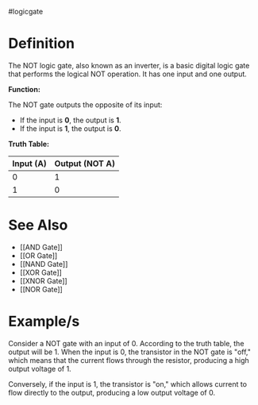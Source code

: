 #logicgate 
# Definition

The NOT logic gate, also known as an inverter, is a basic digital logic gate that performs the logical NOT operation. It has one input and one output.

**Function:**

The NOT gate outputs the opposite of its input:

- If the input is **0**, the output is **1**.
- If the input is **1**, the output is **0**.

**Truth Table:**

|Input (A)|Output (NOT A)|
|---|---|
|0|1|
|1|0|

# See Also
- [[AND Gate]]
- [[OR Gate]]
- [[NAND Gate]]
- [[XOR Gate]]
- [[XNOR Gate]]
- [[NOR Gate]]
# Example/s

Consider a NOT gate with an input of 0. According to the truth table, the output will be 1. When the input is 0, the transistor in the NOT gate is "off," which means that the current flows through the resistor, producing a high output voltage of 1.

Conversely, if the input is 1, the transistor is "on," which allows current to flow directly to the output, producing a low output voltage of 0.